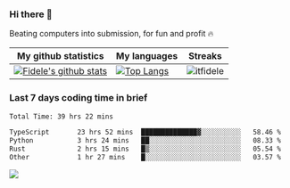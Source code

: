 ### Hi there 👋
<p>Beating computers into submission, for fun and profit 🔥</p>

|My github statistics|My languages|Streaks|
|-|-|-|
|[![Fidele's github stats](https://github-readme-stats.vercel.app/api?username=itfidele&count_private=true&show_icons=true&theme=dark&hide_title=true)](https://github.com/itfidele)|[![Top Langs](https://github-readme-stats.vercel.app/api/top-langs/?username=itfidele&show_icons=true&langs_count=8&theme=dark&layout=compact&hide_title=true)](https://github.com/itfidele)|![itfidele](https://github-readme-streak-stats.herokuapp.com/?user=itfidele&theme=dark)

### Last 7 days coding time in brief
<!--START_SECTION:waka-->

```txt
Total Time: 39 hrs 22 mins

TypeScript       23 hrs 52 mins  ██████████████▓░░░░░░░░░░   58.46 %
Python           3 hrs 24 mins   ██░░░░░░░░░░░░░░░░░░░░░░░   08.33 %
Rust             2 hrs 15 mins   █▒░░░░░░░░░░░░░░░░░░░░░░░   05.54 %
Other            1 hr 27 mins    █░░░░░░░░░░░░░░░░░░░░░░░░   03.57 %
```

<!--END_SECTION:waka-->

![](https://komarev.com/ghpvc/?username=itfidele)
